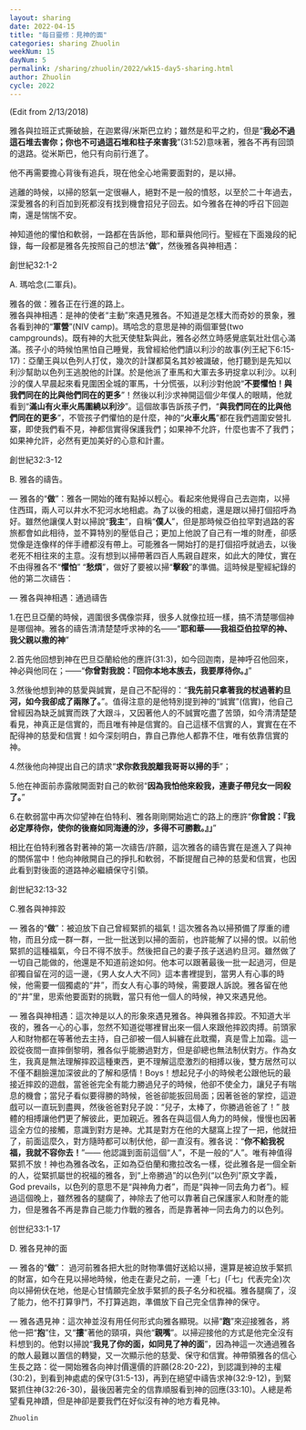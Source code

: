 ```yaml
---
layout: sharing
date: 2022-04-15
title: "每日靈修：見神的面"
categories: sharing Zhuolin
weekNum: 15
dayNum: 5
permalink: /sharing/zhuolin/2022/wk15-day5-sharing.html
author: Zhuolin
cycle: 2022
---
```

(Edit from 2/13/2018)  
   
雅各與拉班正式撕破臉，在迦累得/米斯巴立約；雖然是和平之約，但是“**我必不過這石堆去害你；你也不可過這石堆和柱子來害我**”(31:52)意味著，雅各不再有回頭的退路。從米斯巴，他只有向前行進了。  
   
他不再需要擔心背後有追兵，現在他全心地需要面對的，是以掃。  
   
逃離的時候，以掃的怒氣一定很嚇人，絕對不是一般的憤怒，以至於二十年過去，深愛雅各的利百加到死都沒有找到機會招兒子回去。如今雅各在神的呼召下回迦南，還是惴惴不安。  
   
神知道他的懼怕和軟弱，一路都在告訴他，耶和華與他同行。聖經在下面幾段的紀錄，每一段都是雅各先按照自己的想法“**做**”，然後雅各與神相遇：  
   
創世紀32:1-2  
   
A. 瑪哈念(二軍兵)。  
   
雅各的做：雅各正在行進的路上。  
雅各與神相遇：是神的使者“主動”來遇見雅各。不知道是怎樣大而奇妙的景象，雅各看到神的“**軍營**”(NIV camp)。瑪哈念的意思是神的兩個軍營(two campgrounds)。既有神的大批天使駐紮與此，雅各必然立時感覺底氣壯壯信心滿滿。孩子小的時候怕黑怕自己睡覺，我曾經給他們讀以利沙的故事(列王紀下6:15-17)：亞蘭王與以色列人打仗，幾次的計謀都莫名其妙被識破，他打聽到是先知以利沙幫助以色列王逃脫他的計謀。於是他派了車馬和大軍去多玬捉拿以利沙。以利沙的僕人早晨起來看見圍困全城的軍馬，十分慌張，以利沙對他說“**不要懼怕！與我們同在的比與他們同在的更多**”！然後以利沙求神開這個少年僕人的眼睛，他就看到“**滿山有火車火馬圍繞以利沙**”。這個故事告訴孩子們，“**與我們同在的比與他們同在的更多**”，不管孩子們懼怕的是什麼，神的“**火車火馬**”都在我們週圍安營扎寨，即使我們看不見，神都信實得保護我們；如果神不允許，什麼也害不了我們；如果神允許，必然有更加美好的心意和計畫。  
   
創世紀32:3-12  
   
B. 雅各的禱告。  
   
— 雅各的“**做**”：雅各一開始的確有點掉以輕心。看起來他覺得自己去迦南，以掃住西珥，兩人可以井水不犯河水地相處。為了以後的相處，還是跟以掃打個招呼為好。雖然他讓僕人對以掃說“**我主**”，自稱“**僕人**”，但是那時候亞伯拉罕對過路的客旅都會如此相待，並不算特別的壓低自己；更加上他說了自己有一堆的財產，卻感觉像是连像样的伴手禮都沒有帶上。可能雅各一開始打的是打個招呼就過去，以後老死不相往來的主意。沒有想到以掃帶著四百人馬親自趕來，如此大的陣仗，實在不由得雅各不“**懼怕**” “**愁煩**”，做好了要被以掃“**擊殺**”的準備。這時候是聖經紀錄的他的第二次禱告：  
   
— 雅各與神相遇：通過禱告  
   
1.在巴旦亞蘭的時候，週圍很多偶像崇拜，很多人就像拉班一樣，搞不清楚哪個神是哪個神。雅各的禱告清清楚楚呼求神的名——“**耶和華——我祖亞伯拉罕的神、我父親以撒的神**”  
   
2.首先他回想到神在巴旦亞蘭給他的應許(31:3)，如今回迦南，是神呼召他回來，神必與他同在；——“**你曾對我說：『回你本地本族去，我要厚待你。』**”  
   
3.然後他想到神的慈愛與誠實，是自己不配得的：“**我先前只拿著我的杖過著約旦河，如今我卻成了兩隊了。**”。值得注意的是他特別提到神的“誠實”(信實)，他自己曾經因為缺乏誠實而跌了大跟斗，又因著他人的不誠實吃盡了苦頭，如今清清楚楚看見，神真正是信實的，而且唯有神是信實的。自己這樣不信實的人，實實在在不配得神的慈愛和信實！如今深刻明白，靠自己靠他人都靠不住，唯有依靠信實的神。  
   
4.然後他向神提出自己的請求“**求你救我脫離我哥哥以掃的手**”；  
   
5.他在神面前赤露敞開面對自己的軟弱“**因為我怕他來殺我，連妻子帶兒女一同殺了。**”  
   
6.在軟弱當中再次仰望神在伯特利、雅各剛剛開始逃亡的路上的應許“**你曾說：『我必定厚待你，使你的後裔如同海邊的沙，多得不可勝數。』」**”  
   
相比在伯特利雅各對著神的第一次禱告/許願，這次雅各的禱告實在是進入了與神的關係當中！他向神敞開自己的掙扎和軟弱，不斷提醒自己神的慈愛和信實，也因此看到對後面的道路神必繼續保守引領。  
   
創世紀32:13-32  
   
C.雅各與神摔跤  
   
— 雅各的“**做**”：被迫放下自己曾經緊抓的福氣！這次雅各為以掃預備了厚重的禮物，而且分成一群一群，一批一批送到以掃的面前，也許能解了以掃的恨。以前他緊抓的這種福氣，今日不得不放手。然後把自己的妻子孩子送過約旦河。雖然做了一切自己能做的，他還是不知道前途如何。他本可以跟著最後一批一起過河，但是卻獨自留在河的這一邊，《男人女人大不同》這本書裡提到，當男人有心事的時候，他需要一個獨處的“井”，而女人有心事的時候，需要跟人訴說。雅各留在他的“井”里，思索他要面對的挑戰，當只有他一個人的時候，神又來遇見他。  
   
— 雅各與神相遇：這次神是以人的形象來遇見雅各。神與雅各摔跤。不知道大半夜的，雅各一心的心事，忽然不知道從哪裡冒出來一個人來跟他摔跤肉搏。前頭家人和財物都在等著他去主持，自己卻被一個人糾纏在此耽擱，真是雪上加霜。這一跤從夜間一直摔倒黎明，雅各似乎能勝過對方，但是卻總也無法制伏對方。作為女生，我真是無法理解摔跤這種東西，更不理解這麼激烈的相搏以後，雙方居然可以不僅不翻臉還加深彼此的了解和感情！Boys！想起兒子小的時候老公跟他玩的最接近摔跤的遊戲，當爸爸完全有能力勝過兒子的時候，他卻不使全力，讓兒子有喘息的機會；當兒子看似要得勝的時候，爸爸卻能扳回局面；因著爸爸的掌控，這遊戲可以一直玩到盡興，然後爸爸對兒子說：“兒子，太棒了，你勝過爸爸了！” 肢體的相搏讓他們更了解彼此，更加親近。雅各在與這個人角力的時候，慢慢也因著這全方位的接觸，意識到對方是神。尤其是對方在他的大腿窩上捏了一把，他就扭了，前面這麼久，對方隨時都可以制伏他，卻一直沒有。雅各说：“**你不給我祝福，我就不容你去！**”—— 他認識到面前這個“人”，不是一般的“人”。唯有神值得緊抓不放！神也為雅各改名，正如為亞伯蘭和撒拉改名一樣，從此雅各是一個全新的人，從緊抓屬世的祝福的雅各，到“上帝勝過”的以色列(“以色列”原文字義，God prevails，以色列的意思不是“與神角力者”，而是“與神一同去角力者”)。經過這個晚上，雖然雅各的腿瘸了，神除去了他可以靠著自己保護家人和財產的能力，但是雅各不再是靠自己能力作戰的雅各，而是靠著神一同去角力的以色列。  
   
创世纪33:1-17  
   
D. 雅各見神的面  
   
— 雅各的“**做**”： 過河前雅各把大批的財物準備好送給以掃，還算是被迫放手緊抓的財富，如今在見以掃地時候，他走在妻兒之前，一連「七」(「七」代表完全)次向以掃俯伏在地，他是心甘情願完全放手緊抓的長子名分和祝福。雅各腿瘸了，沒了能力，他不打算爭鬥，不打算逃跑，準備放下自己完全信靠神的保守。  
   
— 雅各遇見神：這次神並沒有用任何形式向雅各顯現。以掃“**跑**”來迎接雅各，將他一把“**抱**”住，又“**摟**”著他的頸項，與他“**親嘴**”。以掃迎接他的方式是他完全沒有料想到的。他對以掃說“**我見了你的面，如同見了神的面**”，因為神這一次通過雅各的敵人最難以置信的轉變，又一次顯示他的慈愛、保守和信實。神帶領雅各的信心生長之路：從一開始雅各向神討價還價的許願(28:20-22)，到認識到神的主權(30:2)，到看到神處處的保守(31:5-13)，再到在絕望中禱告求神(32:9-12)，到緊緊抓住神(32:26-30)，最後因著完全的信靠順服看到神的回應(33:10)。人總是希望看見神蹟，但是神卻是要我們在好似沒有神的地方看見神。  

`Zhuolin`  
